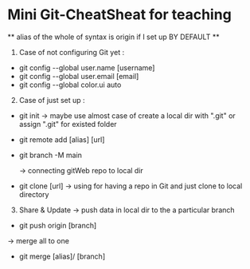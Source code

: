 # Mini Git-CheatSheat for teaching

** alias of the whole of syntax is origin if I set up BY DEFAULT **

1. Case of not configuring Git yet :
- git config --global user.name [username]
- git config --global user.email [email]
- git config --global color.ui auto


2. Case of just set up :
- git init
  -> maybe use almost case of create a local dir with ".git"  or assign ".git" for existed folder

- git remote add [alias] [url]
- git branch -M main
  
  -> connecting gitWeb repo to local dir

- git clone [url]
  -> using for having a repo in Git and just clone to local directory


3. Share & Update
-> push data in local dir to the a particular branch
- git push origin [branch]

-> merge all to one
- git merge [alias]/ [branch]
  
  
 
